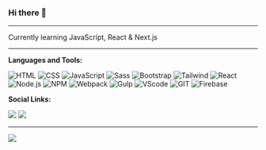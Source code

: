 ### Hi there 👋
---- 

Currently learning JavaScript, React & Next.js

---- 

**Languages and Tools:**  

![HTML](https://img.shields.io/badge/-HTML-000000?style=flat&logo=HTML5)
![CSS](https://img.shields.io/badge/-CSS-000000?style=flat&logo=CSS3)
![JavaScript](https://img.shields.io/badge/-JavaScript-000000?style=flat&logo=javascript)
![Sass](https://img.shields.io/badge/-Sass-000000?style=flat&logo=Sass)
![Bootstrap](https://img.shields.io/badge/-Bootstrap-000000?style=flat&logo=Bootstrap)
![Tailwind](https://img.shields.io/badge/-Tailwind_CSS-000000?style=flat&logo=Tailwind-css)
![React](https://img.shields.io/badge/-React-000000?style=flat&logo=React)
![Node.js](https://img.shields.io/badge/-Node.js-000000?style=flat&logo=Node.js)
![NPM](https://img.shields.io/badge/-NPM-000000?style=flat&logo=NPM)
![Webpack](https://img.shields.io/badge/-Webpack-000000?style=flat&logo=Webpack)
![Gulp](https://img.shields.io/badge/-Gulp-000000?style=flat&logo=gulp)
![VScode](https://img.shields.io/badge/-VS_Code-000000?style=flat&logo=visual-studio-code)
![GIT](https://img.shields.io/badge/-Git-000000?style=flat&logo=Git)
![Firebase](https://img.shields.io/badge/-Firebase-000000?style=flat&logo=Firebase)

**Social Links:**  

<a href="https://www.facebook.com/profile.php?id=100009019826862"><img src="https://img.shields.io/badge/-000000?color=ffffff&style=social&logo=Facebook"/></a>
<a href="https://instagram.com/mrx.indra?igshid=11kpair02rpez"><img src="https://img.shields.io/badge/-000000?color=ffffff&style=social&logo=Instagram"/></a>

----

<div>
  <img src="https://github-readme-stats.vercel.app/api/top-langs/?username=indraAK&layout=compact" />
</div>

